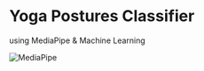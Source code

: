 # Yoga Postures Classifier
using MediaPipe &amp; Machine Learning

![MediaPipe](docs/images/mediapipe_small.png)
